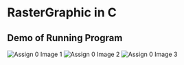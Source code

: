 # RasterGraphic in C

## Demo of Running Program
![Assign 0 Image 1](https://github.com/AhmedAfzal5/CST8219-CPP-Programming/blob/assets/assign0-img1.PNG)
![Assign 0 Image 2](https://github.com/AhmedAfzal5/CST8219-CPP-Programming/blob/assets/assign0-img2.PNG)
![Assign 0 Image 3](https://github.com/AhmedAfzal5/CST8219-CPP-Programming/blob/assets/assign0-img3.PNG)
